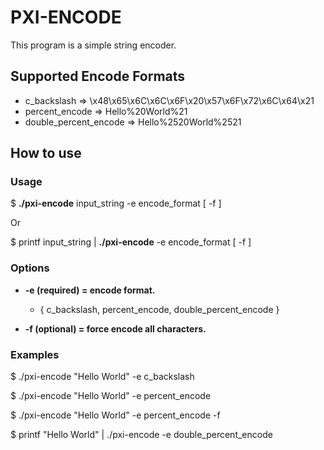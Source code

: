 # PXI-ENCODE
This program is a simple string encoder.

## Supported Encode Formats
- c_backslash => \x48\x65\x6C\x6C\x6F\x20\x57\x6F\x72\x6C\x64\x21
- percent_encode => Hello%20World%21
- double_percent_encode => Hello%2520World%2521

## How to use
### Usage
$ **./pxi-encode** input_string -e encode_format [ -f ]

Or

$ printf input_string | **./pxi-encode** -e encode_format [ -f ]

### Options
- **-e (required) = encode format.**

  - { c_backslash, percent_encode, double_percent_encode }

- **-f (optional) = force encode all characters.**

### Examples
$ ./pxi-encode "Hello World" -e c_backslash

$ ./pxi-encode "Hello World" -e percent_encode

$ ./pxi-encode "Hello World" -e percent_encode -f

$ printf "Hello World" | ./pxi-encode -e double_percent_encode
